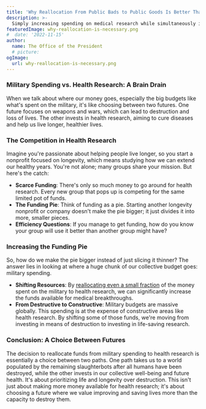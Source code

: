 ```yaml
---
title: 'Why Reallocation From Public Bads to Public Goods Is Better Than Just Increasing Spending on Public Goods'
description: >-
  Simply increasing spending on medical research while simultaneously increasing military spending does not actually increase the number of brains and resources available for research.
featuredImage: why-reallocation-is-necessary.png
#  date: '2022-11-15'
author:
  name: The Office of the President
  # picture: 
ogImage:
  url: why-reallocation-is-necessary.png
---
```

### Military Spending vs. Health Research: A Brain Drain

When we talk about where our money goes, especially the big budgets like what's spent on the military, it's like choosing between two futures. One future focuses on weapons and wars, which can lead to destruction and loss of lives. The other invests in health research, aiming to cure diseases and help us live longer, healthier lives.

### The Competition in Health Research

Imagine you're passionate about helping people live longer, so you start a nonprofit focused on longevity, which means studying how we can extend our healthy years. You're not alone; many groups share your mission. But here's the catch:

- **Scarce Funding**: There's only so much money to go around for health research. Every new group that pops up is competing for the same limited pot of funds.
- **The Funding Pie**: Think of funding as a pie. Starting another longevity nonprofit or company doesn't make the pie bigger; it just divides it into more, smaller pieces.
- **Efficiency Questions**: If you manage to get funding, how do you know your group will use it better than another group might have?

### Increasing the Funding Pie

So, how do we make the pie bigger instead of just slicing it thinner? The answer lies in looking at where a huge chunk of our collective budget goes: military spending.

- **Shifting Resources**: By [reallocating even a small fraction](globalSolutions/1-percent-treaty/1-percent-treaty.md1-percent-treaty/1-percent-treaty.md) of the money spent on the military to health research, we can significantly increase the funds available for medical breakthroughs.
- **From Destructive to Constructive**: Military budgets are massive globally. This spending is at the expense of constructive areas like health research. By shifting some of those funds, we're moving from investing in means of destruction to investing in life-saving research.

### Conclusion: A Choice Between Futures

The decision to reallocate funds from military spending to health research is essentially a choice between two paths. One path takes us to a world populated by the remaining slaughterbots after all humans have been destroyed, while the other invests in our collective well-being and future health. It's about prioritizing life and longevity over destruction. This isn't just about making more money available for health research; it's about choosing a future where we value improving and saving lives more than the capacity to destroy them.

